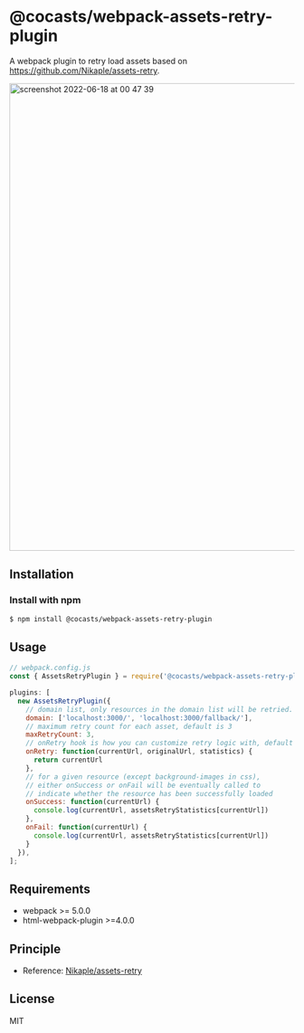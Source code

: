 # @cocasts/webpack-assets-retry-plugin

A webpack plugin to retry load assets based on https://github.com/Nikaple/assets-retry.

<img width="827" alt="screenshot 2022-06-18 at 00 47 39" src="https://user-images.githubusercontent.com/37169906/174351359-72ae0089-51c4-41d6-a910-43f68a1dcb8e.png">

## Installation

### Install with npm
```bash
$ npm install @cocasts/webpack-assets-retry-plugin
```

## Usage

```javascript
// webpack.config.js
const { AssetsRetryPlugin } = require('@cocasts/webpack-assets-retry-plugin');

plugins: [
  new AssetsRetryPlugin({
    // domain list, only resources in the domain list will be retried.
    domain: ['localhost:3000/', 'localhost:3000/fallback/'],
    // maximum retry count for each asset, default is 3
    maxRetryCount: 3,
    // onRetry hook is how you can customize retry logic with, default is x => x
    onRetry: function(currentUrl, originalUrl, statistics) {
      return currentUrl
    },
    // for a given resource (except background-images in css),
    // either onSuccess or onFail will be eventually called to
    // indicate whether the resource has been successfully loaded
    onSuccess: function(currentUrl) {
      console.log(currentUrl, assetsRetryStatistics[currentUrl])
    },
    onFail: function(currentUrl) {
      console.log(currentUrl, assetsRetryStatistics[currentUrl])
    }
  }),
];
```

## Requirements

- webpack >= 5.0.0
- html-webpack-plugin >=4.0.0

## Principle

- Reference: [Nikaple/assets-retry](https://github.com/Nikaple/assets-retry/blob/master/README-cn.md#%E5%B7%A5%E4%BD%9C%E5%8E%9F%E7%90%86)

## License

MIT
